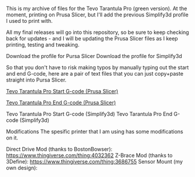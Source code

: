 This is my archive of files for the Tevo Tarantula Pro (green version). At the moment, printing on Prusa Slicer, but I'll add the previous Simplify3d profile I used to print with.

All my final releases will go into this repository, so be sure to keep checking back for updates - and I will be updating the Prusa Slicer files as I keep printing, testing and tweaking.

Download the profile for Pursa Slicer
Download the profile for Simplify3d

So that you don't have to risk making typos by manually typing out the start and end G-code, here are a pair of text files that you can just copy+paste straight into Pursa Slicer.


[Tevo Tarantula Pro Start G-code (Prusa Slicer)](https://github.com/ophirpeleg/Tevo-Tarantula-Pro/blob/main/PrusaSlicer%20Start%20G-code "Start G-code Prusa Slicer")

[Tevo Tarantula Pro End G-code (Prusa Slicer)](https://github.com/ophirpeleg/Tevo-Tarantula-Pro/blob/main/PrusaSlicer%20End%20G-code "End G-code Prusa Slicer")

Tevo Tarantula Pro Start G-code (Simplify3d)
Tevo Tarantula Pro End G-code (Simplify3d)

Modifications
The spesific printer that I am using has some modifications on it.

Direct Drive Mod (thanks to BostonBowser): https://www.thingiverse.com/thing:4032362
Z-Brace Mod (thanks to 3Define): https://www.thingiverse.com/thing:3686755
Sensor Mount (my own design): 

